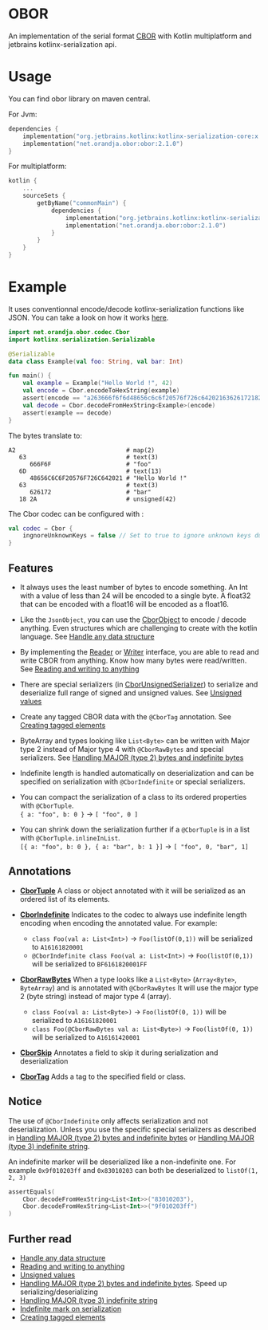 # OBOR

An implementation of the serial format [CBOR](https://cbor.io/) with Kotlin multiplatform and jetbrains
kotlinx-serialization api.

# Usage

You can find obor library on maven central.

For Jvm:

```kotlin
dependencies {
    implementation("org.jetbrains.kotlinx:kotlinx-serialization-core:x.y.z")
    implementation("net.orandja.obor:obor:2.1.0")
}
```

For multiplatform:

```kotlin
kotlin {
    ...
    sourceSets {
        getByName("commonMain") {
            dependencies {
                implementation("org.jetbrains.kotlinx:kotlinx-serialization-core:x.y.z")
                implementation("net.orandja.obor:obor:2.1.0")
            }
        }
    }
}
```

# Example

It uses conventionnal encode/decode kotlinx-serialization functions like JSON. You can take a look on how it
works [here](https://github.com/Kotlin/kotlinx.serialization#introduction-and-references).

```kotlin
import net.orandja.obor.codec.Cbor
import kotlinx.serialization.Serializable

@Serializable
data class Example(val foo: String, val bar: Int)

fun main() {
    val example = Example("Hello World !", 42)
    val encode = Cbor.encodeToHexString(example)
    assert(encode == "a263666f6f6d48656c6c6f20576f726c64202163626172182a")
    val decode = Cbor.decodeFromHexString<Example>(encode)
    assert(example == decode)
}
```

The bytes translate to:

```
A2                               # map(2)
   63                            # text(3)
      666F6F                     # "foo"
   6D                            # text(13)
      48656C6C6F20576F726C642021 # "Hello World !"
   63                            # text(3)
      626172                     # "bar"
   18 2A                         # unsigned(42)
```

The Cbor codec can be configured with :

```kotlin
val codec = Cbor {
    ingnoreUnknownKeys = false // Set to true to ignore unknown keys during deserialization  
}
```

## Features

- It always uses the least number of bytes to encode something.
  An Int with a value of less than 24 will be encoded to a single byte.
  A float32 that can be encoded with a float16 will be encoded as a float16.


- Like the `JsonObject`, you can use the [CborObject](src/commonMain/kotlin/net/orandja/obor/data/CborObject.kt) to
  encode / decode anything. Even structures which are challenging to create with the kotlin language.
  See [Handle any data structure](readme/cbor_object.md)


- By implementing the [Reader](src/commonMain/kotlin/net/orandja/obor/io/Reader.kt)
  or [Writer](src/commonMain/kotlin/net/orandja/obor/io/Writer.kt) interface, you are able to read and write CBOR from
  anything. Know how many bytes were read/written. See [Reading and writing to anything](readme/io.md)


- There are special
  serializers (in [CborUnsignedSerializer](src/commonMain/kotlin/net/orandja/obor/serializer/CborUnsignedSerializer.kt))
  to serialize and deserialize full range of signed and unsigned values. See [Unsigned values](readme/unsigned.md)


- Create any tagged CBOR data with the `@CborTag` annotation. See [Creating tagged elements](readme/tags.md)


- ByteArray and types looking like `List<Byte>` can be written with Major type 2 instead of Major type 4 with
  `@CborRawBytes` and special serializers. See [Handling MAJOR (type 2) bytes and indefinite bytes](readme/bytes.md)


- Indefinite length is handled automatically on deserialization and can be specified on serialization with
  `@CborIndefinite` or special serializers.


- You can compact the serialization of a class to its ordered properties with `@CborTuple`. </br>
  `{ a: "foo", b: 0 }` -> `[ "foo", 0 ]`


- You can shrink down the serialization further if a `@CborTuple` is in a list with `@CborTuple.inlineInList`. </br>
  `[{ a: "foo", b: 0 }, { a: "bar", b: 1 }]` -> `[ "foo", 0, "bar", 1]`

## Annotations

- **[CborTuple](src/commonMain/kotlin/net/orandja/obor/annotations/CborTuple.kt)** A class or object annotated with it
  will be serialized as an ordered list of its elements.

- **[CborIndefinite](src/commonMain/kotlin/net/orandja/obor/annotations/CborIndefinite.kt)**
  Indicates to the codec to always use indefinite length encoding when encoding the annotated value. For example:
    - `class Foo(val a: List<Int>)` -> `Foo(listOf(0,1))` will be serialized to `A16161820001`
    - `@CborIndefinite class Foo(val a: List<Int>)` -> `Foo(listOf(0,1))` will be serialized to `BF6161820001FF`

- **[CborRawBytes](src/commonMain/kotlin/net/orandja/obor/annotations/CborRawBytes.kt)**
  When a type looks like a `List<Byte>` (`Array<Byte>`, `ByteArray`) and is annotated with `@CborRawBytes` It will use
  the
  major type 2 (byte string) instead of major type 4 (array).
    - `class Foo(val a: List<Byte>)` -> `Foo(listOf(0, 1))` will be serialized to `A16161820001`
    - `class Foo(@CborRawBytes val a: List<Byte>)` -> `Foo(listOf(0, 1))` will be serialized to `A16161420001`

- **[CborSkip](src/commonMain/kotlin/net/orandja/obor/annotations/CborSkip.kt)** Annotates a field to skip it during
  serialization and deserialization

- **[CborTag](src/commonMain/kotlin/net/orandja/obor/annotations/CborTag.kt)** Adds a tag to the specified field or
  class.

## Notice

The use of `@CborIndefinite` only affects serialization and not deserialization. Unless you use the specific special
serializers as described in [Handling MAJOR (type 2) bytes and indefinite bytes](readme/bytes.md)
or [Handling MAJOR (type 3) indefinite string](readme/string.md).

An indefinite marker will be deserialized like a non-indefinite one. For example `0x9f010203ff` and `0x83010203` can
both be
deserialized to `listOf(1, 2, 3)`

```kotlin
assertEquals(
    Cbor.decodeFromHexString<List<Int>>("83010203"),
    Cbor.decodeFromHexString<List<Int>>("9f010203ff")
)
```

## Further read

- [Handle any data structure](readme/cbor_object.md)
- [Reading and writing to anything](readme/io.md)
- [Unsigned values](readme/unsigned.md)
- [Handling MAJOR (type 2) bytes and indefinite bytes](readme/bytes.md). Speed up serializing/deserializing
- [Handling MAJOR (type 3) indefinite string](readme/string.md)
- [Indefinite mark on serialization](readme/indefinite.md)
- [Creating tagged elements](readme/tags.md)
